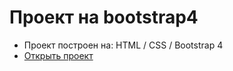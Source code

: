 # Проект на bootstrap4

- Проект построен на: HTML / CSS / Bootstrap 4
- [Открыть проект](https://mrsergpron.github.io/javascript_game/)
